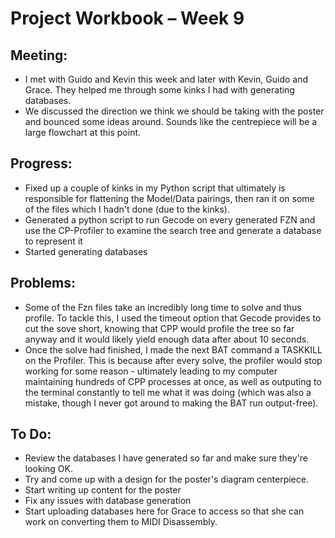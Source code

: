 Project Workbook – Week 9
=========================

Meeting:
--------
- I met with Guido and Kevin this week and later with Kevin, Guido and Grace. They helped me through some kinks I had with generating databases.
- We discussed the direction we think we should be taking with the poster and bounced some ideas around. Sounds like the centrepiece will be a large flowchart at this point.
  
Progress:
---------
- Fixed up a couple of kinks in my Python script that ultimately is responsible for flattening the Model/Data pairings, then ran it on some of the files which I hadn't done (due to the kinks).
- Generated a python script to run Gecode on every generated FZN and use the CP-Profiler to examine the search tree and generate a database to represent it
- Started generating databases

Problems:
---------
- Some of the Fzn files take an incredibly long time to solve and thus profile. To tackle this, I used the timeout option that Gecode provides to cut the sove short, knowing that CPP would profile the tree so far anyway and it would likely yield enough data after about 10 seconds.
- Once the solve had finished, I made the next BAT command a TASKKILL on the Profiler. This is because after every solve, the profiler would stop working for some reason - ultimately leading to my computer maintaining hundreds of CPP processes at once, as well as outputing to the terminal constantly to tell me what it was doing (which was also a mistake, though I never got around to making the BAT run output-free).

To Do:
------
- Review the databases I have generated so far and make sure they're looking OK.
- Try and come up with a design for the poster's diagram centerpiece. 
- Start writing up content for the poster
- Fix any issues with database generation
- Start uploading databases here for Grace to access so that she can work on converting them to MIDI Disassembly. 
